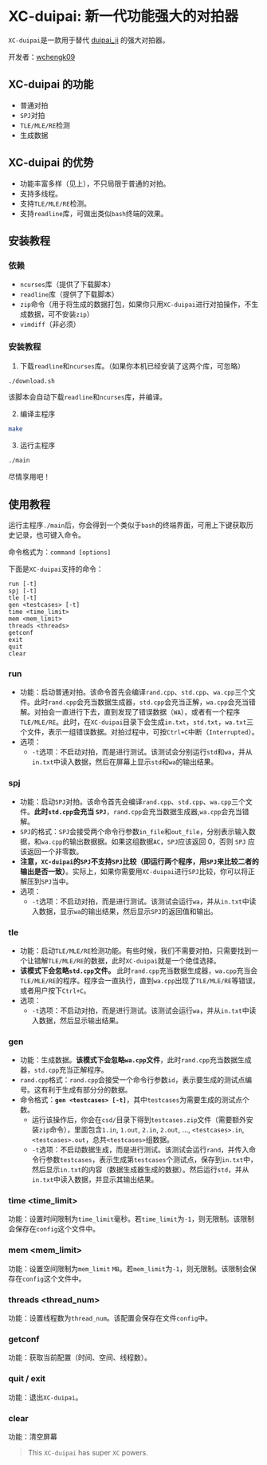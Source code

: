 # XC-duipai: 新一代功能强大的对拍器

`XC-duipai`是一款用于替代 [duipai_ji](https://github.com/Wangzehao2009/duipai_ji) 的强大对拍器。

开发者：[wchengk09](https://github.com/wchengk09)

## XC-duipai 的功能

- 普通对拍
- `SPJ`对拍
- `TLE/MLE/RE`检测
- 生成数据

## XC-duipai 的优势

- 功能丰富多样（见上），不只局限于普通的对拍。
- 支持多线程。
- 支持`TLE/MLE/RE`检测。
- 支持`readline`库，可做出类似`bash`终端的效果。

## 安装教程

### 依赖

- `ncurses`库（提供了下载脚本）
- `readline`库（提供了下载脚本）
- `zip`命令（用于将生成的数据打包，如果你只用`XC-duipai`进行对拍操作，不生成数据，可不安装`zip`）
- `vimdiff`（非必须）

### 安装教程

1. 下载`readline`和`ncurses`库。（如果你本机已经安装了这两个库，可忽略）

```bash
./download.sh
```

该脚本会自动下载`readline`和`ncurses`库，并编译。

2. 编译主程序

```bash
make
```

3. 运行主程序

```bash
./main
```

尽情享用吧！

## 使用教程

运行主程序`./main`后，你会得到一个类似于`bash`的终端界面，可用上下键获取历史记录，也可键入命令。

命令格式为：`command [options]`

下面是`XC-duipai`支持的命令：

```data
run [-t]
spj [-t]
tle [-t]
gen <testcases> [-t]
time <time_limit>
mem <mem_limit>
threads <threads>
getconf
exit
quit
clear
```

### run
- 功能：启动普通对拍。该命令首先会编译`rand.cpp`、`std.cpp`、`wa.cpp`三个文件。此时`rand.cpp`会充当数据生成器，`std.cpp`会充当正解，`wa.cpp`会充当错解。对拍会一直进行下去，直到发现了错误数据（`WA`），或者有一个程序`TLE/MLE/RE`。此时，在`XC-duipai`目录下会生成`in.txt`，`std.txt`，`wa.txt`三个文件，表示一组错误数据。对拍过程中，可按`Ctrl+C`中断（`Interrupted`）。
- 选项：
  - `-t`选项：不启动对拍，而是进行测试。该测试会分别运行`std`和`wa`，并从`in.txt`中读入数据，然后在屏幕上显示`std`和`wa`的输出结果。
### spj
- 功能：启动`SPJ`对拍。该命令首先会编译`rand.cpp`、`std.cpp`、`wa.cpp`三个文件。**此时`std.cpp`会充当
`SPJ`**，`rand.cpp`会充当数据生成器,`wa.cpp`会充当错解。
- `SPJ`的格式：`SPJ`会接受两个命令行参数`in_file`和`out_file`，分别表示输入数据，和`wa.cpp`的输出数据据。如果这组数据`AC`，`SPJ`应该返回 $0$，否则 `SPJ` 应该返回一个非零数。
- **注意，`XC-duipai`的`SPJ`不支持`SPJ`比较（即运行两个程序，用`SPJ`来比较二者的输出是否一致）**。实际上，如果你需要用`XC-duipai`进行`SPJ`比较，你可以将正解压到`SPJ`当中。
- 选项：
  - `-t`选项：不启动对拍，而是进行测试。该测试会运行`wa`，并从`in.txt`中读入数据，显示`wa`的输出结果，然后显示`SPJ`的返回值和输出。

### tle
- 功能：启动`TLE/MLE/RE`检测功能。有些时候，我们不需要对拍，只需要找到一个让错解`TLE/MLE/RE`的数据，此时`XC-duipai`就是一个绝佳选择。
- **该模式下会忽略`std.cpp`文件。** 此时`rand.cpp`充当数据生成器，`wa.cpp`充当会`TLE/MLE/RE`的程序。程序会一直执行，直到`wa.cpp`出现了`TLE/MLE/RE`等错误，或者用户按下`Ctrl+C`。
- 选项：
  - `-t`选项：不启动对拍，而是进行测试。该测试会运行`wa`，并从`in.txt`中读入数据，然后显示输出结果。

### gen
- 功能：生成数据。**该模式下会忽略`wa.cpp`文件**，此时`rand.cpp`充当数据生成器，`std.cpp`充当正解程序。
- `rand.cpp`格式：`rand.cpp`会接受一个命令行参数`id`，表示要生成的测试点编号。这有利于生成有部分分的数据。
- 命令格式：**`gen <testcases> [-t]`**，其中`testcases`为需要生成的测试点个数。
  - 运行该操作后，你会在`csd/`目录下得到`testcases.zip`文件（需要额外安装`zip`命令），里面包含`1.in`, `1.out`, `2.in`, `2.out`, ..., `<testcases>.in`, `<testcases>.out`，总共`<testcases>`组数据。
  - `-t`选项：不启动数据生成，而是进行测试。该测试会运行`rand`，并传入命令行参数`testcases`，表示生成第`testcases`个测试点，保存到`in.txt`中，然后显示`in.txt`的内容（数据生成器生成的数据）。然后运行`std`，并从`in.txt`中读入数据，并显示其输出结果。

### time <time_limit>

功能：设置时间限制为`time_limit`毫秒。若`time_limit`为`-1`，则无限制。该限制会保存在`config`这个文件中。

### mem <mem_limit>

功能：设置空间限制为`mem_limit` `MB`。若`mem_limit`为`-1`，则无限制。该限制会保存在`config`这个文件中。

### threads <thread_num>

功能：设置线程数为`thread_num`。该配置会保存在文件`config`中。

### getconf

功能：获取当前配置（时间、空间、线程数）。

### quit / exit

功能：退出`XC-duipai`。

### clear

功能：清空屏幕

> This `XC-duipai` has super `XC` powers.